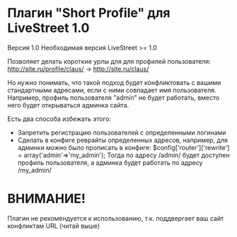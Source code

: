 Плагин "Short Profile" для LiveStreet 1.0
=========================================
Версия 1.0
Необходимая версия LiveStreet >= 1.0

Позволяет делать короткие урлы для для профилей пользователя: http://site.ru/profile/claus/ -> http://site.ru/claus/

Но нужно понимать, что такой подход будет конфликтовать с вашими стандартными адресами, если с ними совпадает имя пользователя.
Например, профиль пользователя "admin" не будет работать, вместо него будет открываться админка сайта.

Есть два способа избежать этого:
* Запретить регистрацию пользователей с определенными логинами
* Сделать в конфиге реврайты определенных адресов, например, для админки можно было прописать в конфиге: $config['router']['rewrite'] = array('admin'=>'my_admin');
	Тогда по адресу /admin/ будет доступен профиль пользователя, а админка будет работать по адресу /my_admin/


ВНИМАНИЕ!
=========
Плагин не рекомендуется к использованию, т.к. поддвергает ваш сайт конфликтам URL (читай выше)